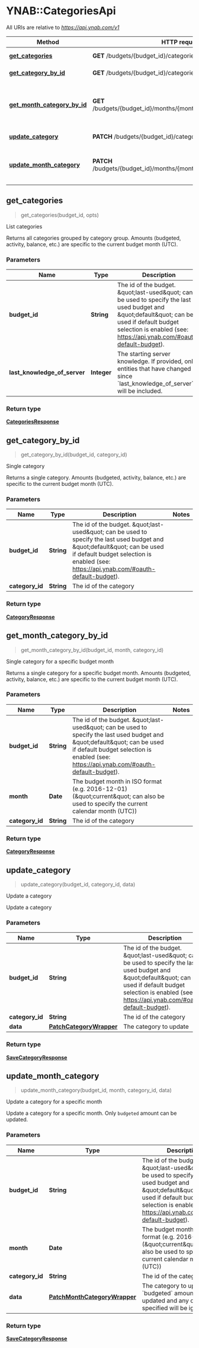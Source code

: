 # YNAB::CategoriesApi

All URIs are relative to *https://api.ynab.com/v1*

| Method | HTTP request | Description |
| ------ | ------------ | ----------- |
| [**get_categories**](CategoriesApi.md#get_categories) | **GET** /budgets/{budget_id}/categories | List categories |
| [**get_category_by_id**](CategoriesApi.md#get_category_by_id) | **GET** /budgets/{budget_id}/categories/{category_id} | Single category |
| [**get_month_category_by_id**](CategoriesApi.md#get_month_category_by_id) | **GET** /budgets/{budget_id}/months/{month}/categories/{category_id} | Single category for a specific budget month |
| [**update_category**](CategoriesApi.md#update_category) | **PATCH** /budgets/{budget_id}/categories/{category_id} | Update a category |
| [**update_month_category**](CategoriesApi.md#update_month_category) | **PATCH** /budgets/{budget_id}/months/{month}/categories/{category_id} | Update a category for a specific month |


## get_categories

> <CategoriesResponse> get_categories(budget_id, opts)

List categories

Returns all categories grouped by category group.  Amounts (budgeted, activity, balance, etc.) are specific to the current budget month (UTC).

### Parameters

| Name | Type | Description | Notes |
| ---- | ---- | ----------- | ----- |
| **budget_id** | **String** | The id of the budget. \&quot;last-used\&quot; can be used to specify the last used budget and \&quot;default\&quot; can be used if default budget selection is enabled (see: https://api.ynab.com/#oauth-default-budget). |  |
| **last_knowledge_of_server** | **Integer** | The starting server knowledge.  If provided, only entities that have changed since &#x60;last_knowledge_of_server&#x60; will be included. | [optional] |

### Return type

[**CategoriesResponse**](CategoriesResponse.md)


## get_category_by_id

> <CategoryResponse> get_category_by_id(budget_id, category_id)

Single category

Returns a single category.  Amounts (budgeted, activity, balance, etc.) are specific to the current budget month (UTC).

### Parameters

| Name | Type | Description | Notes |
| ---- | ---- | ----------- | ----- |
| **budget_id** | **String** | The id of the budget. \&quot;last-used\&quot; can be used to specify the last used budget and \&quot;default\&quot; can be used if default budget selection is enabled (see: https://api.ynab.com/#oauth-default-budget). |  |
| **category_id** | **String** | The id of the category |  |

### Return type

[**CategoryResponse**](CategoryResponse.md)


## get_month_category_by_id

> <CategoryResponse> get_month_category_by_id(budget_id, month, category_id)

Single category for a specific budget month

Returns a single category for a specific budget month.  Amounts (budgeted, activity, balance, etc.) are specific to the current budget month (UTC).

### Parameters

| Name | Type | Description | Notes |
| ---- | ---- | ----------- | ----- |
| **budget_id** | **String** | The id of the budget. \&quot;last-used\&quot; can be used to specify the last used budget and \&quot;default\&quot; can be used if default budget selection is enabled (see: https://api.ynab.com/#oauth-default-budget). |  |
| **month** | **Date** | The budget month in ISO format (e.g. 2016-12-01) (\&quot;current\&quot; can also be used to specify the current calendar month (UTC)) |  |
| **category_id** | **String** | The id of the category |  |

### Return type

[**CategoryResponse**](CategoryResponse.md)


## update_category

> <SaveCategoryResponse> update_category(budget_id, category_id, data)

Update a category

Update a category

### Parameters

| Name | Type | Description | Notes |
| ---- | ---- | ----------- | ----- |
| **budget_id** | **String** | The id of the budget. \&quot;last-used\&quot; can be used to specify the last used budget and \&quot;default\&quot; can be used if default budget selection is enabled (see: https://api.ynab.com/#oauth-default-budget). |  |
| **category_id** | **String** | The id of the category |  |
| **data** | [**PatchCategoryWrapper**](PatchCategoryWrapper.md) | The category to update |  |

### Return type

[**SaveCategoryResponse**](SaveCategoryResponse.md)


## update_month_category

> <SaveCategoryResponse> update_month_category(budget_id, month, category_id, data)

Update a category for a specific month

Update a category for a specific month.  Only `budgeted` amount can be updated.

### Parameters

| Name | Type | Description | Notes |
| ---- | ---- | ----------- | ----- |
| **budget_id** | **String** | The id of the budget. \&quot;last-used\&quot; can be used to specify the last used budget and \&quot;default\&quot; can be used if default budget selection is enabled (see: https://api.ynab.com/#oauth-default-budget). |  |
| **month** | **Date** | The budget month in ISO format (e.g. 2016-12-01) (\&quot;current\&quot; can also be used to specify the current calendar month (UTC)) |  |
| **category_id** | **String** | The id of the category |  |
| **data** | [**PatchMonthCategoryWrapper**](PatchMonthCategoryWrapper.md) | The category to update.  Only &#x60;budgeted&#x60; amount can be updated and any other fields specified will be ignored. |  |

### Return type

[**SaveCategoryResponse**](SaveCategoryResponse.md)


